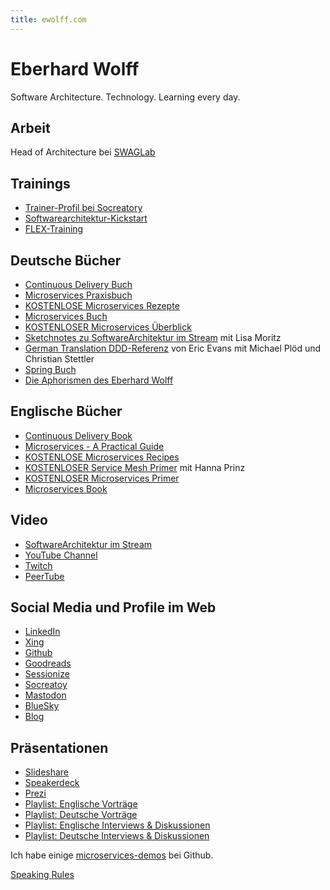 ```yaml
---
title: ewolff.com
---
```


# Eberhard Wolff

Software Architecture. Technology. Learning every day.

## Arbeit

Head of Architecture bei [SWAGLab](https://swaglab.rocks/)

## Trainings

* [Trainer-Profil bei
  Socreatory](https://www.socreatory.com/de/trainers/eberhard-wolff)
* [Softwarearchitektur-Kickstart](https://www.socreatory.com/de/trainings/arch-kickstart)
* [FLEX-Training](https://www.socreatory.com/de/trainings/flex)

## Deutsche Bücher

* [Continuous Delivery Buch](http://continuous-delivery-buch.de)
* [Microservices Praxisbuch](http://microservices-praxisbuch.de)
* [KOSTENLOSE Microservices Rezepte](http://microservices-praxisbuch.de/rezepte.html)
* [Microservices Buch](http://microservices-buch.de)
* [KOSTENLOSER Microservices Überblick
 ](http://microservices-buch.de/ueberblick.html)
* [Sketchnotes zu SoftwareArchitektur im
  Stream](https://software-architektur.tv/sketchnote-buch) mit Lisa Moritz
* [German Translation DDD-Referenz](https://ddd-referenz.de/) von Eric
  Evans mit Michael Plöd und Christian Stettler
* [Spring Buch](https://www.goodreads.com/book/show/13056315-spring-3)
* [Die Aphorismen des Eberhard
  Wolff](https://entwickler.de/karriere/die-aphorismen-des-eberhard-wolff/)

## Englische Bücher

* [Continuous Delivery Book](http://continuous-delivery-book.com)
* [Microservices - A Practical Guide](http://practical-microservices.com/) 
* [KOSTENLOSE Microservices Recipes](http://practical-microservices.com/recipes.html)
* [KOSTENLOSER Service Mesh Primer](https://leanpub.com/service-mesh-primer)
  mit Hanna Prinz
* [KOSTENLOSER Microservices Primer](http://microservices-book.com/primer.html)
* [Microservices Book](http://microservices-book.com)

## Video

* [SoftwareArchitektur im Stream](https://software-architektur.tv)
* [YouTube
  Channel](https://youtube.com/@EberhardWolff)
* [Twitch](https://www.twitch.tv/ebrwolff)
* [PeerTube](https://tube.tchncs.de/a/eberhard_wolff/video-channels)

## Social Media und Profile im Web

  * [LinkedIn](https://www.linkedin.com/in/eberhardwolff/)
  * [Xing](https://www.xing.com/profile/Eberhard_Wolff)
  * [Github](https://github.com/ewolff)
  * [Goodreads](https://goodreads.com/author/show/111923.Eberhard_Wolff)
  * [Sessionize](https://sessionize.com/EberhardWolff/)
  * [Socreatoy](https://www.socreatory.com/de/trainers/eberhard-wolff)
  * <a rel="me" href="https://mastodon.social/@ewolff">Mastodon</a>
  * [BlueSky](https://bsky.app/profile/ewolff.com)
  * [Blog](http://www.heise.de/developer/Continuous-Architecture-2687847.html)
  
## Präsentationen

 * [Slideshare](http://www.slideshare.net/ewolff/presentations)
 * [Speakerdeck](https://speakerdeck.com/ewolff)
 * [Prezi](https://prezi.com/user/ewolff/)
 * [Playlist: Englische Vorträge](https://www.youtube.com/playlist?list=PLeXlULyOtEndP47qFtSoVevPoZ2D1h55X)
 * [Playlist: Deutsche Vorträge](https://www.youtube.com/playlist?list=PLeXlULyOtEnc90Ix0WwT1YPPnQKeGy4CP)
 * [Playlist: Englische Interviews & Diskussionen](https://www.youtube.com/playlist?list=PLeXlULyOtEneFtbnf0bTy5aY7DSJ6PsGq)
 * [Playlist: Deutsche Interviews & Diskussionen](https://www.youtube.com/playlist?list=PLeXlULyOtEnfASazcsQz9iGPkuLdbLdl3)

Ich habe einige [microservices-demos](microservices-demos-de.html) bei Github.

[Speaking Rules](speaking-rules.html)
